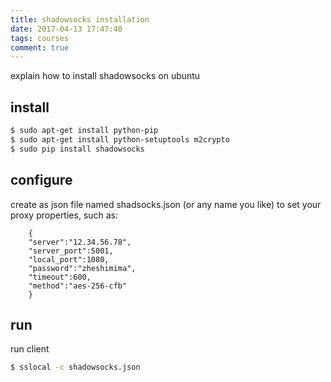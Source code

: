 ```yaml
---
title: shadowsocks installation
date: 2017-04-13 17:47:40
tags: courses
comment: true
---
```


  explain how to install shadowsocks on ubuntu
  
<!-- more -->

## install

``` bash
$ sudo apt-get install python-pip
$ sudo apt-get install python-setuptools m2crypto
$ sudo pip install shadowsocks
```

## configure

  create as json file named shadsocks.json (or any name you like) to set your proxy properties, such as:
```
    {
    "server":"12.34.56.78",
    "server_port":5001,
    "local_port":1080,
    "password":"zheshimima",
    "timeout":600,
    "method":"aes-256-cfb"
    }
```

## run
  run client
``` bash
$ sslocal -c shadowsocks.json
```
